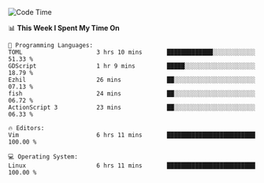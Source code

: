 <!-- [![Top Langs](https://github-readme-stats.vercel.app/api/top-langs/?username=gagahsyuja&theme=dracula&hide_border=true&border_radius=7)](https://github.com/anuraghazra/github-readme-stats) -->

<!--START_SECTION:waka-->
![Code Time](http://img.shields.io/badge/Code%20Time-178%20hrs%2013%20mins-blue)

📊 **This Week I Spent My Time On** 

```text
💬 Programming Languages: 
TOML                     3 hrs 10 mins       █████████████░░░░░░░░░░░░   51.33 % 
GDScript                 1 hr 9 mins         █████░░░░░░░░░░░░░░░░░░░░   18.79 % 
Ezhil                    26 mins             ██░░░░░░░░░░░░░░░░░░░░░░░   07.13 % 
fish                     24 mins             ██░░░░░░░░░░░░░░░░░░░░░░░   06.72 % 
ActionScript 3           23 mins             ██░░░░░░░░░░░░░░░░░░░░░░░   06.33 % 

🔥 Editors: 
Vim                      6 hrs 11 mins       █████████████████████████   100.00 % 

💻 Operating System: 
Linux                    6 hrs 11 mins       █████████████████████████   100.00 % 
```


<!--END_SECTION:waka-->
